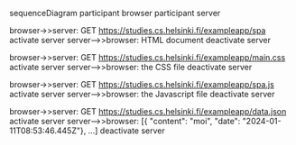 sequenceDiagram
  participant browser
  participant server

  browser->>server: GET https://studies.cs.helsinki.fi/exampleapp/spa
  activate server
  server-->>browser: HTML document
  deactivate server

  browser->>server: GET https://studies.cs.helsinki.fi/exampleapp/main.css
  activate server
  server-->>browser: the CSS file
  deactivate server

  browser->>server: GET https://studies.cs.helsinki.fi/exampleapp/spa.js
  activate server
  server-->>browser: the Javascript file
  deactivate server

  browser->>server: GET https://studies.cs.helsinki.fi/exampleapp/data.json
  activate server
  server-->>browser: [{ "content": "moi", "date": "2024-01-11T08:53:46.445Z"}, ...]
  deactivate server
